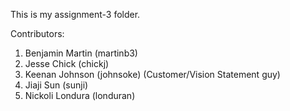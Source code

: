 This is my assignment-3 folder.

Contributors:

1. Benjamin Martin (martinb3)
2. Jesse Chick     (chickj)
3. Keenan Johnson  (johnsoke) (Customer/Vision Statement guy)
4. Jiaji Sun       (sunji)
5. Nickoli Londura (londuran)


